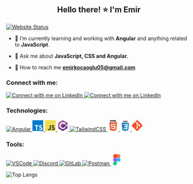 <h2 align="center">Hello there! ⭐ I'm Emir</h2>

<p align="left">
    <a href="https://www.bilalemirkocaoglu.com/" target="_blank">
        <img src="https://img.shields.io/badge/www.bilalemirkocaoglu.com-Up-brightgreen?style=flat-square" alt="Website Status">
    </a>
</p>

- 👾 I’m currently learning and working with **Angular** and anything related to **JavaScript**.

- 💬  Ask me about **JavaScript, CSS and Angular.**

- 📧  How to reach me **[emirkocaoglu05@gmail.com](mailto:emirkocaoglu05@gmail.com)**

<h3 align="left">Connect with me:</h3>
<p align="left">
<!-- Light Mode -->
<a href="https://www.linkedin.com/in/bilal-emir-kocao%C4%9Flu-375622238/#gh-light-mode-only" target="_blank">
<img src="https://img.shields.io/badge/LinkedIn-3572A5?style=for-the-badge&logo=linkedin&logoColor=white#gh-light-mode-only" alt="Connect with me on LinkedIn">
</a>
<!-- Dark Mode -->
<a href="https://www.linkedin.com/in/bilal-emir-kocao%C4%9Flu-375622238/#gh-dark-mode-only">
<img src="https://img.shields.io/badge/LinkedIn-ffffff?style=for-the-badge&logo=linkedin&logoColor=0690FA#gh-dark-mode-only" alt="Connect with me on LinkedIn">
</a>
</p>

<h3 align="left">Technologies:</h3>
<p align="left">
 <a href="https://angular.io/" target="_blank" rel="noopener"> 
    <img src="https://angular.io/assets/images/logos/angular/angular.svg" alt="Angular" width="30" height="30"/> 
  </a>
    
  <a href="https://www.typescriptlang.org/" target="_blank" rel="noopener"> 
    <img src="https://raw.githubusercontent.com/devicons/devicon/master/icons/typescript/typescript-original.svg" alt="TypeScript" width="30" height="30"/> 
  </a>
    
 <a href="https://www.javascript.com/" target="_blank" rel="noopener"> 
    <img src="https://raw.githubusercontent.com/devicons/devicon/master/icons/javascript/javascript-original.svg" alt="JavaScript" width="30" height="30"/> 
  </a>
    
 <a href="https://learn.microsoft.com/en-us/dotnet/csharp/" target="_blank" rel="noopener"> 
    <img src="https://raw.githubusercontent.com/devicons/devicon/master/icons/csharp/csharp-original.svg" alt="C#" width="30" height="30"/> 
  </a>    
  <a href="https://tailwindcss.com/" target="_blank" rel="noopener"> 
    <img src="https://www.vectorlogo.zone/logos/tailwindcss/tailwindcss-icon.svg" alt="TailwindCSS" width="30" height="30"/> 
  </a>


    
<a href="https://www.w3.org/html/" target="_blank" rel="noopener"> 
    <img src="https://raw.githubusercontent.com/devicons/devicon/master/icons/html5/html5-original-wordmark.svg" alt="HTML5" width="30" height="30"/> 
  </a>


  <a href="https://www.w3schools.com/css/" target="_blank" rel="noopener"> 
    <img src="https://raw.githubusercontent.com/devicons/devicon/master/icons/css3/css3-original-wordmark.svg" alt="CSS3" width="28" height="28"/> 
  </a>


  <a href="https://git-scm.com/" target="_blank" rel="noopener"> 
    <img src="https://raw.githubusercontent.com/devicons/devicon/master/icons/git/git-original.svg" alt="Git" width="30" height="30"/> 
  </a>

</p>

<h3 align="left">Tools:</h3>
<p align="left">
  <a href="https://code.visualstudio.com/" target="_blank" rel="noopener"> 
    <img src="https://upload.wikimedia.org/wikipedia/commons/thumb/9/9a/Visual_Studio_Code_1.35_icon.svg/1024px-Visual_Studio_Code_1.35_icon.svg.png" alt="VSCode" width="30" height="30"/> 
  </a>
  <a href="https://discord.com/" target="_blank" rel="noopener"> 
    <img src="https://cdn4.iconfinder.com/data/icons/logos-and-brands/512/91_Discord_logo_logos-512.png" alt="Discord" width="30" height="30"/> 
  </a>
  <a href="https://www.gitlab.com/" target="_blank" rel="noopener"> 
    <img src="https://about.gitlab.com/images/press/logo/png/gitlab-logo-1-color-black-rgb.png" alt="GitLab" width="30" height="30"/> 
  </a>
  <a href="https://www.postman.com/" target="_blank" rel="noopener"> 
    <img src="https://www.vectorlogo.zone/logos/getpostman/getpostman-icon.svg" alt="Postman" width="30" height="30"/> 
  </a>

  <a href="https://www.figma.com/" target="_blank" rel="noopener"> 
    <img src="https://raw.githubusercontent.com/devicons/devicon/1119b9f84c0290e0f0b38982099a2bd027a48bf1/icons/figma/figma-original.svg" alt="Figma" width="30" height="30"/> 
  </a>


</p>


![Top Langs](https://github-readme-stats.vercel.app/api/top-langs/?username=Emirkcgl&layout=compact&langs_count=6&theme=default)
